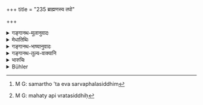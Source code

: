+++
title = "235 ब्राह्मणस्य तपो"

+++

<details><summary>गङ्गानथ-मूलानुवादः</summary>

The ‘austerity’ for the Brāhmaṇa is ‘knowledge’; the ‘austerity’ for the Kṣatriya is ‘protecting’; the ‘austerity’ for the Vaiśya is ‘agriculture’; and the ‘austertty’ for the Śūdra is ‘service.’—(235)
</details>

<details><summary>मेधातिथिः</summary>

नैवं मन्तव्यम्- "तपसि सामर्थ्यात् तपसा सर्वफलसिद्धीर्[^३६६] अवाप्स्यामि, विध्यतिशययोगाच् च विहिताकरणे ऽपि, न द्रव्येण कथं मे ऽनुष्ठेयो धर्मः" इति । यतो **ब्राह्मणस्य तपो ज्ञानम्** । ज्ञानं वेदार्थावबोधः । तस्मिन्न् असति न तत्फलसादनम् । अतो ज्ञानम् एव तप उच्यते । महतीष्व् आपत्तिषु[^३६७] तेन स्वधर्मो न हातव्य इत्य् एवमर्थो ऽयं श्लोकः । **ज्ञान**ग्रहणं स्वाध्यायग्रहणाध्ययनात् प्रभृति सर्वस्वधर्माणां प्रदर्शनार्थम् । एवं **तपः क्षत्रिय्स्येति** । **शूद्रस्य सेवनं** द्विजातीनाम् इति शेषः, तत्सेवाया विहितत्वात् । अस्य चानुवादत्वात् ॥ ११.२३५ ॥


[^३६७]:
     M G: mahaty api vratasiddhiḥ


[^३६६]:
     M G: samartho 'ta eva sarvaphalasiddhim
</details>

<details><summary>गङ्गानथ-भाष्यानुवादः</summary>

The foregoing should not give rise to the following idea—“Inasmuch as
such great things are said of Austerity, by its means I can get all I
want, even without doing the acts enjoined for me; specially as, on
account of my not possessing the requisite materials, I am not in a
position to perform all that is enjoined.”

It would not be right to entertain this idea, because—‘*the Austerity
for the Brāhmaṇa is Knowledge*.’ ‘*Knowledge*’ here stands for the
understanding of what is contained in the Veda; so long as the man does
not acquire this, nothing can accomplish anything for him. Hence it is
*Knowledge* that is called ‘Austerity.’

What the verse means is that even in times of distress one should not
neglect his duties.

‘*Knowledge*’ here stands for all the duties of the Brāhmaṇa, beginning
with the study of the Veda.

Similarly ‘*protecting*’ is the ‘*austerity*’ for the Kṣatriya.

‘*For* *the Śūdra*, *service*’—of twice-born men; it is the serving of
these that has been prescribed for him; of which the present verse is
only a reiteration.—(235)
</details>

<details><summary>गङ्गानथ-तुल्य-वाक्यानि</summary>

**(verses 11.234-244)  
**

See Comparative notes for [Verse
11.234].
</details>

<details><summary>भारुचिः</summary>

प्रायश्चित्तप्रकरणे ऽस्योपदेशाद् विज्ञायते दृष्टार्थेष्व् अपि नियमः शुद्धिहेतुः, किं पुनर् विहितप्रायश्चित्तानुष्ठानानाम् । तथा चोक्तं ज्ञानस्य शुद्धिहेतुत्वम्, "ज्ञानं तपो ऽग्निर् आहारः," "बुद्धिर् ज्ञानेन शुध्यति" इति च । तस्य चार्थप्राप्तस्यात्र विशुद्ध्यर्थ उपदेशो विज्ञेयः ॥ ११.२३३ ॥
</details>

<details><summary>Bühler</summary>

236	(The pursuit of sacred) knowledge is the austerity of a Brahmana, protecting (the people) is the austerity of a Kshatriya, (the pursuit of) his daily business is the austerity of a Vaisya, and service the austerity of a Sudra.
</details>

